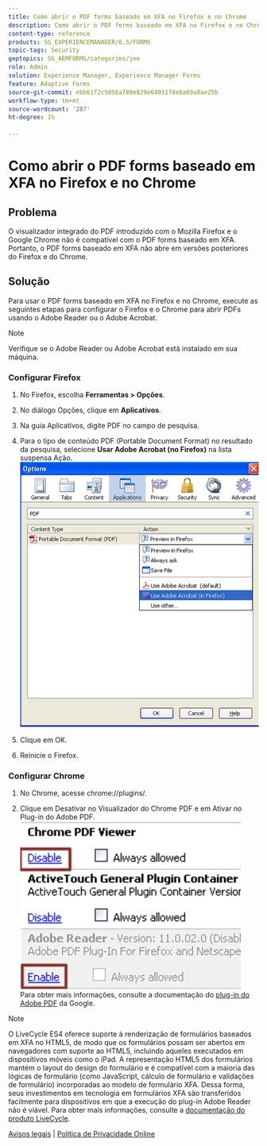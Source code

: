 ```yaml
---
title: Como abrir o PDF forms baseado em XFA no Firefox e no Chrome
description: Como abrir o PDF forms baseado em XFA no Firefox e no Chrome
content-type: reference
products: SG_EXPERIENCEMANAGER/6.5/FORMS
topic-tags: Security
geptopics: SG_AEMFORMS/categories/jee
role: Admin
solution: Experience Manager, Experience Manager Forms
feature: Adaptive Forms
source-git-commit: ebb61f2c5056a780e829e64031f8eba69a8ae25b
workflow-type: tm+mt
source-wordcount: '287'
ht-degree: 1%

---
```


# Como abrir o PDF forms baseado em XFA no Firefox e no Chrome

## Problema

O visualizador integrado do PDF introduzido com o Mozilla Firefox e o Google Chrome não é compatível com o PDF forms baseado em XFA. Portanto, o PDF forms baseado em XFA não abre em versões posteriores do Firefox e do Chrome.

## Solução

Para usar o PDF forms baseado em XFA no Firefox e no Chrome, execute as seguintes etapas para configurar o Firefox e o Chrome para abrir PDFs usando o Adobe Reader ou o Adobe Acrobat.

>[!NOTE]
> 
> Verifique se o Adobe Reader ou Adobe Acrobat está instalado em sua máquina.

### Configurar Firefox

1. No Firefox, escolha **Ferramentas > Opções**.

1. No diálogo Opções, clique em **Aplicativos**.

1. Na guia Aplicativos, digite PDF no campo de pesquisa.

1. Para o tipo de conteúdo PDF (Portable Document Format) no resultado da pesquisa, selecione **Usar Adobe Acrobat (no Firefox)** na lista suspensa Ação.
   ![use-adobe-acrobat](/help/forms/using/assets/use-adobe-acrobat.png)
1. Clique em OK.

1. Reinicie o Firefox.

### Configurar Chrome

1. No Chrome, acesse chrome://plugins/.

1. Clique em Desativar no Visualizador do Chrome PDF e em Ativar no Plug-in do Adobe PDF.
   ![chrome-pdf-viewer](/help/forms/using/assets/chrome-image.png)
Para obter mais informações, consulte a documentação do [plug-in do Adobe PDF](https://support.google.com/chrome/?hl=en&visit_id=638803785294106945-2276548125&rd=4&topic=3421431#topic=7439538) da Google.

>[!NOTE]
> 
> O LiveCycle ES4 oferece suporte à renderização de formulários baseados em XFA no HTML5, de modo que os formulários possam ser abertos em navegadores com suporte ao HTML5, incluindo aqueles executados em dispositivos móveis como o iPad. A representação HTML5 dos formulários mantém o layout do design do formulário e é compatível com a maioria das lógicas de formulário (como JavaScript, cálculo de formulário e validações de formulário) incorporadas ao modelo de formulário XFA. Dessa forma, seus investimentos em tecnologia em formulários XFA são transferidos facilmente para dispositivos em que a execução do plug-in Adobe Reader não é viável.
>Para obter mais informações, consulte a [documentação do produto LiveCycle](https://business.adobe.com/products/experience-manager/forms/aem-forms.html).

[Avisos legais](https://chl-author-preview.corp.adobe.com/content/help/en/legal/legal-notices.html)    |    [Política de Privacidade Online](https://www.adobe.com/br/privacy.html)